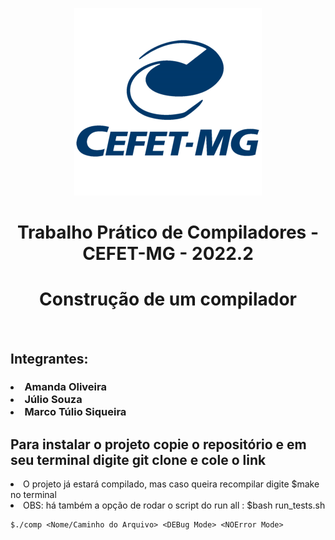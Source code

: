 <p align="center">
  <img width="300" height="300" src="logo-cefet.png">
</p>
  <h1 align="center">Trabalho Prático de Compiladores - CEFET-MG - 2022.2  </h1>
  <h1 align="center"> Construção de um compilador </h1>
<br />
<h2> Integrantes:</h2>

<h3>
<li>Amanda Oliveira </li>
<li>Júlio Souza</li>
<li>Marco Túlio Siqueira</li>
</h3>


<h2>Para instalar o projeto copie o repositório e em seu terminal digite git clone e cole o link</h2>


<li> O projeto já estará compilado, mas caso queira recompilar digite $make no terminal</li>
<li> OBS: há também a opção de rodar o script do run all : $bash run_tests.sh
</li>

```
$./comp <Nome/Caminho do Arquivo> <DEBug Mode> <NOError Mode>
```
